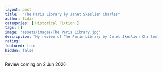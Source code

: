 ```yaml
---
layout: post
title:  "The Paris Library by Janet Skeslien Charles"
author: lidia
categories: [ Historical Fiction ]
tags: []
image: "assets/images/The Paris Library.jpg"
description: "My review of The Paris Library by Janet Skeslien Charles"
rating: 
featured: true
hidden: false
---
```


Review coming on 2 Jun 2020